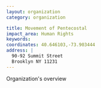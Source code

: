 ```yaml
---
layout: organization
category: organization

title: Movement of Pentecostal
impact_area: Human Rights
keywords: 
coordinates: 40.646103,-73.903444
address: |
  90-92 Summit Street
  Brooklyn NY 11231
---
```

Organization's overview
